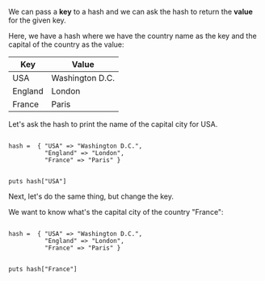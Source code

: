 We can pass a
**key** to a hash
and
we can ask the hash
to return the **value**
for the given key.

Here, we have a hash
where we have the country
name as the key
and
the capital of the country
as the value:

|Key    |Value          |
|--|--|
|USA    |Washington D.C.|
|England|London         |
|France |Paris          |

Let's ask the hash to
print the name of the capital
city for USA.

<codeblock language="ruby" type="lesson">
<code>
hash =  { "USA" => "Washington D.C.",
          "England" => "London",
          "France" => "Paris" }

puts hash["USA"]
</code>
</codeblock>

Next, let's do
the same thing, but
change the key.

We want to know what's
the capital city of
the country "France":

<codeblock language="ruby" type="lesson">
<code>
hash =  { "USA" => "Washington D.C.",
          "England" => "London",
          "France" => "Paris" }

puts hash["France"]
</code>
</codeblock>
